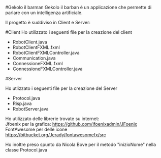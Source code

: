 #Gekolo il barman
Gekolo il barban è un applicazione che permette di parlare con un intelligenza artificiale.<br>

Il progetto è suddiviso in Client e Server:<br>

#Client
Ho utilizzato i seguenti file per la creazione del client<br>

- RobotClient.java<br>
- RobotClientFXML.fxml<br>
- RobotClientFXMLController.java<br>
- Communication.java<br>
- ConnessioneFXML.fxml<br>
- ConnessioneFXMLController.java<br>

#Server<br>

Ho utlizzato i seguenti file per la creazione del Server<br>

- Protocol.java<br>
- Risp.java<br>
- RobotServer.java<br>




Ho utilizzato delle librerie trovate su internet: <br>
Jfoenix per la grafica: https://github.com/jfoenixadmin/JFoenix <br>
FontAwesome per delle icone https://bitbucket.org/Jerady/fontawesomefx/src<br>

Ho inoltre preso spunto da Nicola Bove per il metodo "inizioNome" nella classe Protocol.java

